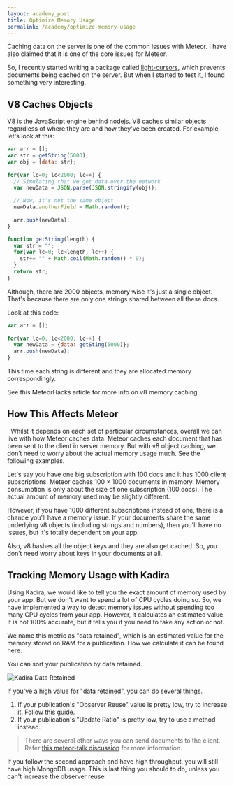 ```yaml
---
layout: academy_post
title: Optimize Memory Usage
permalink: /academy/optimize-memory-usage
---
```


Caching data on the server is one of the common issues with Meteor. I have also claimed that it is one of the core issues for Meteor. 

So, I recently started writing a package called [light-cursors](https://github.com/arunoda/meteor-light-cursors), which prevents documents being cached on the server. But when I started to test it, I found something very interesting. 

## V8 Caches Objects 

V8 is the JavaScript engine behind nodejs. V8 caches similar objects regardless of where they are and how they've been created. For example, let's look at this: 

~~~js
var arr = [];
var str = getString(5000);
var obj = {data: str};
 
for(var lc=0; lc<2000; lc++) {
  // Simulating that we got data over the network
  var newData = JSON.parse(JSON.stringify(obj));

  // Now, it's not the same object
  newData.anotherField = Math.random();
  
  arr.push(newData);
}

function getString(length) {
  var str = "";
  for(var lc=0; lc<length; lc++) {
    str+= "" + Math.ceil(Math.random() * 9);
  }
  return str;
}
~~~

Although, there are 2000 objects, memory wise it's just a single object. That's because there are only one strings shared between all these docs. 

Look at this code:

~~~js
var arr = [];
 
for(var lc=0; lc<2000; lc++) {
  var newData = {data: getSting(5000)};
  arr.push(newData);
}
~~~

This time each string is different and they are allocated memory correspondingly. 

See this MeteorHacks article for more info on v8 memory caching.

## How This Affects Meteor
 
Whilst it depends on each set of particular circumstances, overall we can live with how Meteor caches data. Meteor caches each document that has been sent to the client in server memory. But with v8 object caching, we don’t need to worry about the actual memory usage much. See the following examples.

Let's say you have one big subscription with 100 docs and it has 1000 client subscriptions. Meteor caches 100 × 1000 documents in memory. Memory consumption is only about the size of one subscription (100 docs). The actual amount of memory used may be slightly different.

However, if you have 1000 different subscriptions instead of one, there is a chance you'll have a memory issue. If your documents share the same underlying v8 objects (including strings and numbers), then you'll have no issues, but it's totally dependent on your app. 

Also, v8 hashes all the object keys and they are also get cached. So, you don’t need worry about keys in your documents at all.

## Tracking Memory Usage with Kadira

Using Kadira, we would like to tell you the exact amount of memory used by your app. But we don't want to spend a lot of CPU cycles doing so. So, we have implemented a way to detect memory issues without spending too many CPU cycles from your app. However, it calculates an estimated value. It is not 100% accurate, but it tells you if you need to take any action or not.

We name this metric as "data retained", which is an estimated value for the memory stored on RAM for a publication. How we calculate it can be found here.

You can sort your publication by data retained.

![Kadira Data Retained](https://i.cloudup.com/yggxsAHIwc.png)

If you've a high value for "data retained", you can do several things.

1. If your publication's "Observer Reuse" value is pretty low, try to increase it. Follow this guide.
2. If your publication's "Update Ratio" is pretty low, try to use a method instead. 

> There are several other ways you can send documents to the client. Refer [this meteor-talk discussion](https://groups.google.com/forum/#!msg/meteor-talk/B_Yi81vRiPA/Kj4pftfbe1kJ) for more information.

If you follow the second approach and have high throughput, you will still have high MongoDB usage. This is last thing you should to do, unless you can't increase the observer reuse. 
